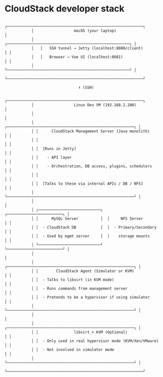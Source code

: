 # CloudStack developer stack 
               
                ┌─────────────────────────────────────────────────────────────┐
                │                  macOS (your laptop)                        │
                │   ┌───────────────────────────────────────────────────────┐ │
                │   │   SSH tunnel → Jetty (localhost:8080/client)         │ │
                │   │   Browser → Vue UI (localhost:8081)                  │ │
                │   └───────────────────────────────────────────────────────┘ │
                └─────────────────────────────────────────────────────────────┘

                                     ⬇ (SSH)

                ┌─────────────────────────────────────────────────────────────┐
                │                  Linux Dev VM (192.168.2.200)               │
                │                                                             │
                │ ┌─────────────────────────────────────────────────────────┐ │
                │ │      CloudStack Management Server (Java monolith)      │ │
                │ │                                                         │ │
                │ │  [Runs in Jetty]                                        │ │
                │ │    - API layer                                          │ │
                │ │    - Orchestration, DB access, plugins, schedulers     │ │
                │ │                                                         │ │
                │ │  [Talks to these via internal APIs / DB / NFS]         │ │
                │ └─────────────────────────────────────────────────────────┘ │
                │                                                             │
                │ ┌────────────────────────────┐  ┌─────────────────────────┐ │
                │ │      MySQL Server          │  │     NFS Server          │ │
                │ │  - CloudStack DB           │  │  - Primary/Secondary    │ │
                │ │  - Used by mgmt server     │  │    storage mounts       │ │
                │ └────────────────────────────┘  └─────────────────────────┘ │
                │                                                             │
                │ ┌─────────────────────────────────────────────────────────┐ │
                │ │        CloudStack Agent (Simulator or KVM)             │ │
                │ │  - Talks to libvirt (in KVM mode)                      │ │
                │ │  - Runs commands from management server                │ │
                │ │  - Pretends to be a hypervisor if using simulator      │ │
                │ └─────────────────────────────────────────────────────────┘ │
                │                                                             │
                │ ┌─────────────────────────────────────────────────────────┐ │
                │ │                libvirt + KVM (Optional)                │ │
                │ │  - Only used in real hypervisor mode (KVM/Xen/VMware) │ │
                │ │  - Not involved in simulator mode                     │ │
                │ └─────────────────────────────────────────────────────────┘ │
                └─────────────────────────────────────────────────────────────┘
